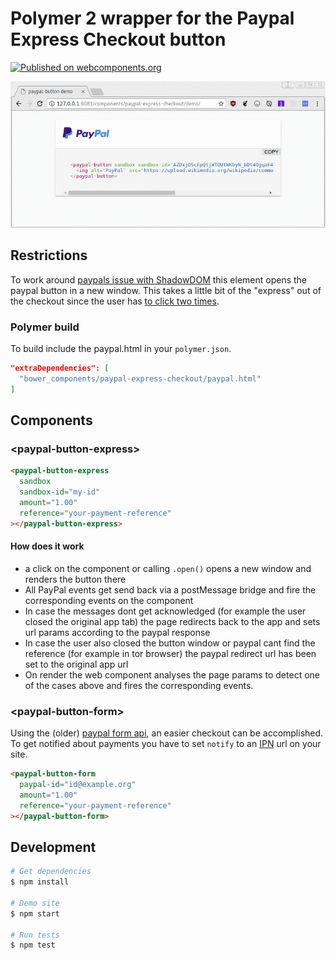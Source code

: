 # Polymer 2 wrapper for the Paypal Express Checkout button

[![Published on webcomponents.org](https://img.shields.io/badge/webcomponents.org-published-blue.svg)](https://www.webcomponents.org/element/morbidick/paypal-express-checkout)

<p align="center">
  <img src="demo/flow.gif" alt="Button flow demo"/>
</p>

## Restrictions

To work around [paypals issue with ShadowDOM](https://github.com/paypal/paypal-checkout/issues/353) this element opens the paypal button in a new window. This takes a little bit of the "express" out of the checkout since the user has [to click two times](https://github.com/paypal/paypal-checkout/issues/287).

### Polymer build

To build include the paypal.html in your `polymer.json`.

```json
"extraDependencies": [
  "bower_components/paypal-express-checkout/paypal.html"
]
```

## Components

### \<paypal-button-express\>

````html
<paypal-button-express
  sandbox
  sandbox-id="my-id"
  amount="1.00"
  reference="your-payment-reference"
></paypal-button-express>
````

#### How does it work

  * a click on the component or calling `.open()` opens a new window and renders the button there
  * All PayPal events get send back via a postMessage bridge and fire the corresponding events on the component
  * In case the messages dont get acknowledged (for example the user closed the original app tab) the page redirects back to the app and sets url params according to the paypal response
  * In case the user also closed the button window or paypal cant find the reference (for example in tor browser) the paypal redirect url has been set to the original app url
  * On render the web component analyses the page params to detect one of the cases above and fires the corresponding events.

### \<paypal-button-form\>

Using the (older) [paypal form api](https://developer.paypal.com/docs/classic/paypal-payments-standard/integration-guide/formbasics/), an easier checkout can be accomplished. To get notified about payments you have to set `notify` to an [IPN](https://developer.paypal.com/docs/classic/products/instant-payment-notification/) url on your site.

````html
<paypal-button-form
  paypal-id="id@example.org"
  amount="1.00"
  reference="your-payment-reference"
></paypal-button-form>
````

## Development

```bash
# Get dependencies
$ npm install

# Demo site
$ npm start

# Run tests
$ npm test
```
